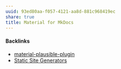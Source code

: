 ```yaml
---
uuid: 93ed80aa-f057-4121-aa8d-881c968419ec
share: true
title: Material for MkDocs
---
```

#### Backlinks

* [material-plausible-plugin](/774d41ca-3cc3-46c1-9dff-3a70ea51a4d6)
* [Static Site Generators](/d6998d71-a15a-49cf-adf3-302e02a783e3)